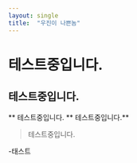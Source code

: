 ```yaml
---
layout: single
title:  "우진이 나쁜놈"
---
```



# 테스트중입니다.
## 테스트중입니다.
** 테스트중입니다.
** 테스트중입니다.**
> 테스트중입니다.

-태스트
